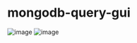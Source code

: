 # mongodb-query-gui

![image](https://github.com/janunine/mongodb-query-gui/assets/45334617/33e85659-bcce-4b01-a2ab-e490b587c687)
![image](https://github.com/janunine/mongodb-query-gui/assets/45334617/74775016-34f7-4d10-8110-c6f2fee442d7)

